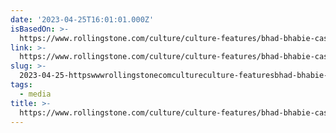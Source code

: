 ```yaml
---
date: '2023-04-25T16:01:01.000Z'
isBasedOn: >-
  https://www.rollingstone.com/culture/culture-features/bhad-bhabie-cash-me-ousside-onlyfans-megastar-1234711572/
link: >-
  https://www.rollingstone.com/culture/culture-features/bhad-bhabie-cash-me-ousside-onlyfans-megastar-1234711572/
slug: >-
  2023-04-25-httpswwwrollingstonecomcultureculture-featuresbhad-bhabie-cash-me-ousside-onlyfans-megastar-1234711572
tags:
  - media
title: >-
  https://www.rollingstone.com/culture/culture-features/bhad-bhabie-cash-me-ousside-onlyfans-megastar-1234711572/
---
```


